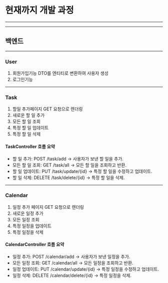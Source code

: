 # 현재까지 개발 과정

---
***

## 백엔드 

---

### User
1. 회원가입기능 DTO를 엔티티로 변환하여 사용자 생성
2. 로그인기능 

---
### Task
1. 할일 추가페이지 GET 요청으로 렌더링
2. 새로운 할 일 추가
3. 모든 할 일 조회
4. 특정 할 일 업데이트
5. 특정 할 일 삭제

#### TaskController 흐름 요약
- 할 일 추가: POST /task/add → 사용자가 보낸 할 일을 추가.
- 모든 할 일 조회: GET /task/all → 모든 할 일을 조회하고 반환.
- 할 일 업데이트: PUT /task/update/{id} → 특정 할 일을 수정하고 업데이트.
- 할 일 삭제: DELETE /task/delete/{id} → 특정 할 일을 삭제.

---

### Calendar
1. 일정 추가 페이지 GET 요청으로 렌더링
2. 새로운 일정 추가
3. 모든 일정 조회
4. 특정 일정을 업데이트
5. 특정 일정을 삭제

#### CalendarController 흐름 요약
- 일정 추가: POST /calendar/add → 사용자가 보낸 일정을 추가.
- 모든 일정 조회: GET /calendar/all → 모든 일정을 조회하고 반환.
- 일정 업데이트: PUT /calendar/update/{id} → 특정 일정을 수정하고 업데이트.
- 일정 삭제: DELETE /calendar/delete/{id} → 특정 일정을 삭제.

